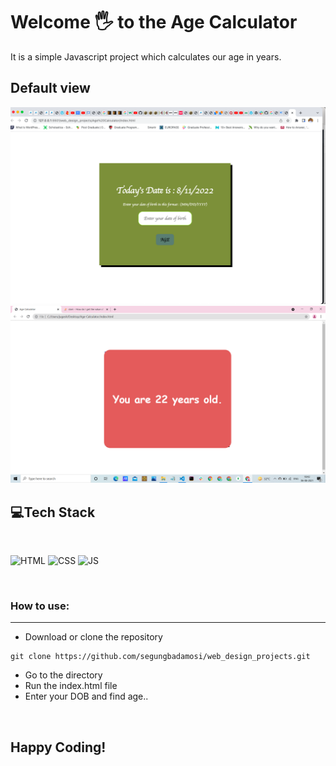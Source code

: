 
# Welcome 🖐 to the Age Calculator
It is a simple Javascript project which calculates our age in years.

## Default view
![Default View](container.png)
![Default View](result.png)

## 💻Tech Stack
<br>

![HTML](https://img.shields.io/badge/html5%20-%23E34F26.svg?&style=for-the-badge&logo=html5&logoColor=white)
![CSS](https://img.shields.io/badge/css3%20-%231572B6.svg?&style=for-the-badge&logo=css3&logoColor=white)
![JS](https://img.shields.io/badge/javascript%20-%23323330.svg?&style=for-the-badge&logo=javascript&logoColor=%23F7DF1E)

<br>

### How to use:

---

- Download or clone the repository

```
git clone https://github.com/segungbadamosi/web_design_projects.git
```

- Go to the directory
- Run the index.html file
- Enter your DOB and find age..

<br>

## Happy Coding!